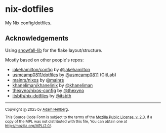 # nix-dotfiles

My Nix config/dotfiles.

## Acknowledgements

Using [snowfall-lib][] for the flake layout/structure.

Mostly based on other people's repos:

- [jakehamilton/config][jakehamilton-config] by [@jakehamilton][jakehamilton]
- [usmcamp0811/dotfiles][usmcamp0811-dotfiles] by [@usmcamp0811][usmcamp0811] (GitLab)
- [mainrs/nixos][mainrs-nixos] by [@mainrs][mainrs]
- [khaneliman/khanelinix][khaneliman-khanelinix] by [@khaneliman][khaneliman]
- [thexyno/nixos-config][thexyno-nixos-config] by [@thexyno][thexyno]
- [itsbth/nix-dotfiles][itsbth-nix-dotfiles] by [@itsbth][itsbth]

---

<small>
<p>Copyright ⓒ 2025 by <a href="https://sharparam.com">Adam Hellberg</a>.</p>

<p>
This Source Code Form is subject to the terms of the
<a href="http://mozilla.org/MPL/2.0/">Mozilla Public License, v. 2.0</a>.
If a copy of the MPL was not distributed with this
file, You can obtain one at <a href="http://mozilla.org/MPL/2.0/">http://mozilla.org/MPL/2.0/</a>.
</p>
</small>

[sharparam]: https://sharparam.com
[snowfall-lib]: https://snowfall.org/guides/lib/quickstart/
[jakehamilton]: https://github.com/jakehamilton
[jakehamilton-config]: https://github.com/jakehamilton/config
[usmcamp0811]: https://gitlab.com/usmcamp0811
[usmcamp0811-dotfiles]: https://gitlab.com/usmcamp0811/dotfiles
[mainrs]: https://github.com/mainrs
[mainrs-nixos]: https://github.com/mainrs/nixos
[khaneliman]: https://github.com/khaneliman
[khaneliman-khanelinix]: https://github.com/khaneliman/khanelinix
[thexyno]: https://github.com/thexyno
[thexyno-nixos-config]: https://github.com/thexyno/nixos-config
[itsbth]: https://github.com/itsbth
[itsbth-nix-dotfiles]: https://github.com/itsbth/nix-dotfiles
